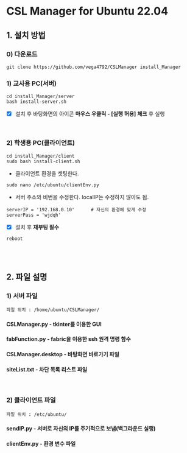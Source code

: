 # CSL Manager for Ubuntu 22.04

## 1. 설치 방법
### 0) 다운로드
```
git clone https://github.com/vega4792/CSLManager install_Manager
```

### 1) 교사용 PC(서버)
```
cd install_Manager/server
bash install-server.sh
```
* [x] 설치 후 바탕화면의 아이콘 **마우스 우클릭 - [실행 허용] 체크** 후 실행
<br>

### 2) 학생용 PC(클라이언트)
```
cd install_Manager/client
sudo bash install-client.sh
```
- 클라이언트 환경을 셋팅한다.
```
sudo nano /etc/ubuntu/clientEnv.py
```
- 서버 주소와 비번을 수정한다. localIP는 수정하지 않아도 됨.
```
serverIP = '192.168.0.10'      # 자신의 환경에 맞게 수정
serverPass = 'wjdqh'
```

* [x] 설치 후 **재부팅 필수**
```
reboot
```
<br>

<br>

## 2. 파일 설명
### 1) 서버 파일
```
파일 위치 : /home/ubuntu/CSLManager/
```
#### CSLManager.py - tkinter를 이용한 GUI
#### fabFunction.py - fabric을 이용한 ssh 원격 명령 함수
#### CSLManager.desktop - 바탕화면 바로가기 파일
#### siteList.txt - 차단 목록 리스트 파일
<br>

### 2) 클라이언트 파일
```
파일 위치 : /etc/ubuntu/
```
#### sendIP.py - 서버로 자신의 IP를 주기적으로 보냄(백그라운드 실행)
#### clientEnv.py - 환경 변수 파일
<br>
